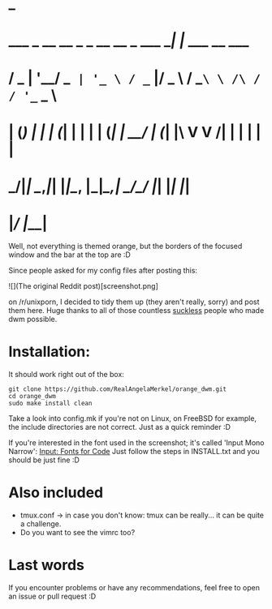 #                                          _                    
#   ___  _ __ __ _ _ __   __ _  ___     __| |_      ___ __ ___  
#  / _ \| '__/ _` | '_ \ / _` |/ _ \   / _` \ \ /\ / / '_ ` _ \ 
# | (_) | | | (_| | | | | (_| |  __/  | (_| |\ V  V /| | | | | |
#  \___/|_|  \__,_|_| |_|\__, |\___|___\__,_| \_/\_/ |_| |_| |_|
#                        |___/    |_____|                       

Well, not everything is themed orange, but the borders of the focused window and the bar at the top are :D

Since people asked for my config files after posting this:

![](The original Reddit post)[screenshot.png]

on /r/unixporn, I decided to tidy them up (they aren't really, sorry) and post them here.
Huge thanks to all of those countless <a href="https://suckless.org">suckless</a> people who made dwm possible.

# Installation:
It should work right out of the box:
```
git clone https://github.com/RealAngelaMerkel/orange_dwm.git
cd orange_dwm
sudo make install clean
```
Take a look into config.mk if you're not on Linux, on FreeBSD for example, the
include directories are not correct. Just as a quick reminder :D

If you're interested in the font used in the screenshot; it's called 'Input Mono Narrow':
<a href="https://input.fontbureau.com/">Input: Fonts for Code</a>
Just follow the steps in INSTALL.txt and you should be just fine :D

# Also included
* tmux.conf -> in case you don't know: tmux can be really... it can be quite a
challenge.
* Do you want to see the vimrc too?

# Last words
If you encounter problems or have any recommendations, feel free to open an issue
or pull request :D
